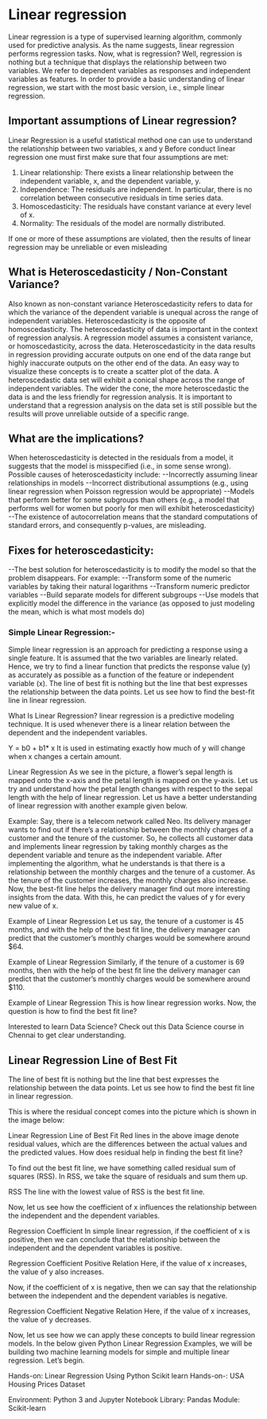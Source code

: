 # Linear regression
Linear regression is a type of supervised learning algorithm, commonly used for predictive analysis. As the name suggests, linear regression performs regression tasks. Now, what is regression? Well, regression is nothing but a technique that displays the relationship between two variables.
We refer to dependent variables as responses and independent variables as features.
In order to provide a basic understanding of linear regression, we start with the most basic version, i.e., simple linear regression.

## Important assumptions of Linear regression?

Linear Regression is a useful statistical method one can use to understand the relationship between two variables, x and y 
Before conduct linear regression one must first make sure that four assumptions are met:

1. Linear relationship: There exists a linear relationship between the independent variable, x, and the dependent variable, y.
2. Independence: The residuals are independent. In particular, there is no correlation between consecutive residuals in time series data.
3. Homoscedasticity: The residuals have constant variance at every level of x.
4. Normality: The residuals of the model are normally distributed.

If one or more of these assumptions are violated, then the results of linear regression may be unreliable or even misleading

## What is Heteroscedasticity / Non-Constant Variance?

Also known as non-constant variance
Heteroscedasticity refers to data for which the variance of the dependent variable is unequal across the range of independent variables. Heteroscedasticity is the opposite of homoscedasticity. The heteroscedasticity of data is important in the context of regression analysis. A regression model assumes a consistent variance, or homoscedasticity, across the data. 
Heteroscedasticity in the data results in regression providing accurate outputs on one end of the data range but highly inaccurate outputs on the other end of the data. An easy way to visualize these concepts is to create a scatter plot of the data. A heteroscedastic data set will exhibit a conical shape across the range of independent variables. The wider the cone, the more heteroscedastic the data is and the less friendly for regression analysis. It is important to understand that a regression analysis on the data set is still possible but the results will prove unreliable outside of a specific range.

## What are the implications?

When heteroscedasticity is detected in the residuals from a model, it suggests that the model is misspecified (i.e., in some sense wrong). Possible causes of heteroscedasticity include:
--Incorrectly assuming linear relationships in models
--Incorrect distributional assumptions (e.g., using linear regression when Poisson regression would be appropriate)
--Models that perform better for some subgroups than others (e.g., a model that performs well for women but poorly for men will exhibit heteroscedasticity)
--The existence of autocorrelation means that the standard computations of standard errors, and consequently p-values, are misleading.

## Fixes for heteroscedasticity:

--The best solution for heteroscedasticity is to modify the model so that the problem disappears. For example:
--Transform some of the numeric variables by taking their natural logarithms
--Transform numeric predictor variables
--Build separate models for different subgroups
--Use models that explicitly model the difference in the variance (as opposed to just modeling the mean, which is what most models do)

### Simple Linear Regression:-

Simple linear regression is an approach for predicting a response using a single feature.
It is assumed that the two variables are linearly related. Hence, we try to find a linear function that predicts the response value (y) as accurately as possible as a function of the feature or independent variable (x).
The line of best fit is nothing but the line that best expresses the relationship between the data points. Let us see how to find the best-fit line in linear regression.

What Is Linear Regression?
linear regression is a predictive modeling technique. It is used whenever there is a linear relation between the dependent and the independent variables.

Y = b0 + b1* x
It is used in estimating exactly how much of y will change when x changes a certain amount.

Linear Regression
As we see in the picture, a flower’s sepal length is mapped onto the x-axis and the petal length is mapped on the y-axis. Let us try and understand how the petal length changes with respect to the sepal length with the help of linear regression. Let us have a better understanding of linear regression with another example given below.

Example:
Say, there is a telecom network called Neo. Its delivery manager wants to find out if there’s a relationship between the monthly charges of a customer and the tenure of the customer. So, he collects all customer data and implements linear regression by taking monthly charges as the dependent variable and tenure as the independent variable. After implementing the algorithm, what he understands is that there is a relationship between the monthly charges and the tenure of a customer. As the tenure of the customer increases, the monthly charges also increase. Now, the best-fit line helps the delivery manager find out more interesting insights from the data. With this, he can predict the values of y for every new value of x.

Example of Linear Regression
Let us say, the tenure of a customer is 45 months, and with the help of the best fit line, the delivery manager can predict that the customer’s monthly charges would be somewhere around $64.

Example of Linear Regression
Similarly, if the tenure of a customer is 69 months, then with the help of the best fit line the delivery manager can predict that the customer’s monthly charges would be somewhere around $110.

Example of Linear Regression
This is how linear regression works. Now, the question is how to find the best fit line?

Interested to learn Data Science? Check out this Data Science course in Chennai to get clear understanding.

## Linear Regression Line of Best Fit

The line of best fit is nothing but the line that best expresses the relationship between the data points. Let us see how to find the best fit line in linear regression.

This is where the residual concept comes into the picture which is shown in the image below:

Linear Regression Line of Best Fit
Red lines in the above image denote residual values, which are the differences between the actual values and the predicted values. How does residual help in finding the best fit line?

To find out the best fit line, we have something called residual sum of squares (RSS). In RSS, we take the square of residuals and sum them up.

RSS
The line with the lowest value of RSS is the best fit line.


Now, let us see how the coefficient of x influences the relationship between the independent and the dependent variables.

Regression Coefficient
In simple linear regression, if the coefficient of x is positive, then we can conclude that the relationship between the independent and the dependent variables is positive.

Regression Coefficient Positive Relation
Here, if the value of x increases, the value of y also increases.

Now, if the coefficient of x is negative, then we can say that the relationship between the independent and the dependent variables is negative.

Regression Coefficient Negative Relation
Here, if the value of x increases, the value of y decreases.

Now, let us see how we can apply these concepts to build linear regression models. In the below given Python Linear Regression Examples, we will be building two machine learning models for simple and multiple linear regression. Let’s begin.


Hands-on: Linear Regression Using Python Scikit learn Hands-on-: USA Housing Prices Dataset

Environment: Python 3 and Jupyter Notebook
Library: Pandas
Module: Scikit-learn
